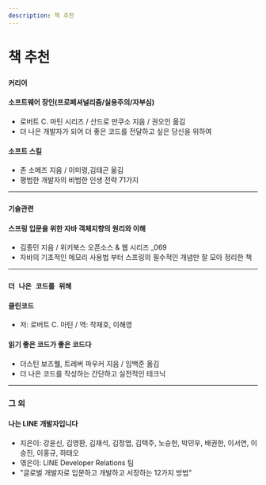 ```yaml
---
description: 책 추천
---
```


# 책 추천


### `커리어`
#### 소프트웨어 장인(프로페셔널리즘/실용주의/자부심)
- 로버트 C. 마틴 시리즈 / 산드로 만쿠소 지음 / 권오인 옮김
- 더 나은 개발자가 되어 더 좋은 코드를 전달하고 싶은 당신을 위하여

#### 소프트 스킬
- 존 소메즈 지음 / 이미령,김태곤 옮김
- 평범한 개발자의 비범한 인생 전략 71가지

--- 

### `기술관련`

#### 스프링 입문을 위한 자바 객체지향의 원리와 이해
- 김종민 지음 / 위키북스 오픈소스 & 웹 시리즈 _069
- 자바의 기초적인 메모리 사용법 부터 스프링의 필수적인 개념만 잘 모아 정리한 책

--- 


### `더 나은 코드를 위해`
#### 클린코드
- 저: 로버트 C. 마틴 / 역: 작재호, 이해영 

#### 읽기 좋은 코드가 좋은 코드다
- 더스틴 보즈웰, 트레버 파우커 지음 / 임백준 옮김
- 더 나은 코드를 작성하는 간단하고 실전적인 테크닉

---


### 그 외

#### 나는 LINE 개발자입니다
- 지은이: 강윤신, 김영환, 김재석, 김정엽, 김택주, 노승헌, 박민우, 배권한, 이서연, 이승진, 이홍규, 하태오
- 엮은이: LINE Developer Relations 팀
- "글로벌 개발자로 입문하고 개발하고 서장하는 12가지 방법"



